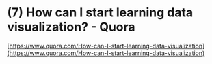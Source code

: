 # (7) How can I start learning data visualization? - Quora

[https://www.quora.com/How-can-I-start-learning-data-visualization](https://www.quora.com/How-can-I-start-learning-data-visualization)